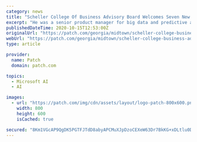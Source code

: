 ```yaml
---
category: news
title: "Scheller College Of Business Advisory Board Welcomes Seven New Members"
excerpt: "He was a senior product manager for big data and predictive analytics in the cloud and enterprise marketing at Microsoft, where he managed Azure Machine Learning, HDInsight, Parallel Data ..."
publishedDateTime: 2020-10-15T12:53:00Z
originalUrl: "https://patch.com/georgia/midtown/scheller-college-business-advisory-board-welcomes-seven-new-members"
webUrl: "https://patch.com/georgia/midtown/scheller-college-business-advisory-board-welcomes-seven-new-members"
type: article

provider:
  name: Patch
  domain: patch.com

topics:
  - Microsoft AI
  - AI

images:
  - url: "https://patch.com/img/cdn/assets/layout/logo-patch-800x600.png"
    width: 800
    height: 600
    isCached: true

secured: "8Km1VGcAP9QgDK5PGTFJTdD8abyAPCMuXJpDzoCEXeW63Dr7BkKG+xDLtlu0DVSoWk7EQQax8pvsHypfD2CRLL5WQw5rppb2dxVxMN6e3I4s0hh0crsC2uj9f9RrfBJampcakGH6L69hSrL4oilcdfwSdCxkFHAIx97OI/MJBeVEdYCEamHfTlFT8kme3/JQiAfq8wlV98Uxu4QLQCYZMtkHmNUWmNEJ5vn5gPvBTlthRk0no2r4yGqlIcXpVI9gpSqrn2bcRePIEnPEbeZGSNcb/Qdo94tOEfqZl/uv6ugn9hRcIUB6ExtXywrLIpdstz+kv8bt6XXX+v7rupGQnI5jOsHUjKlCFwz2YT7xVx8=;PJdb9fABznbO/RdEnw+m4g=="
---
```


